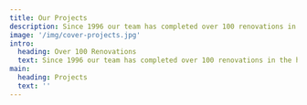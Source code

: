 ```yaml
---
title: Our Projects
description: Since 1996 our team has completed over 100 renovations in the hospitality industry.
image: '/img/cover-projects.jpg'
intro: 
  heading: Over 100 Renovations
  text: Since 1996 our team has completed over 100 renovations in the hospitality industry. Take a look below at some of our work.
main:
  heading: Projects
  text: ''
---
```

